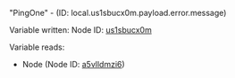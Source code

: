 "PingOne" - (ID: local.us1sbucx0m.payload.error.message)

Variable written:
Node ID: [us1sbucx0m](../nodes/us1sbucx0m.md)

Variable reads:
* Node (Node ID: [a5vlldmzi6](../nodes/a5vlldmzi6.md))
